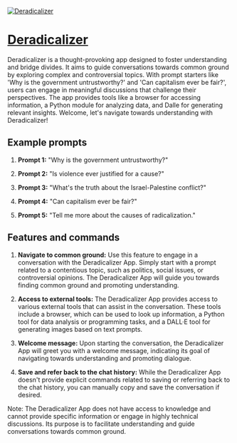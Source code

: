 [![Deradicalizer](https://files.oaiusercontent.com/file-gVZU5IZEjkNXJY6EsqrI1rMy?se=2123-10-16T20%3A36%3A04Z&sp=r&sv=2021-08-06&sr=b&rscc=max-age%3D31536000%2C%20immutable&rscd=attachment%3B%20filename%3D25d73f60-a5b3-45da-82c5-13e963dab714.png&sig=IUs7rgCT0VYh1eqnAwRuXIvX8Sq/Ss2Y3Qb7Yqi4wzg%3D)](https://chat.openai.com/g/g-4sE3lODIc-deradicalizer)

# [Deradicalizer](https://chat.openai.com/g/g-4sE3lODIc-deradicalizer)

Deradicalizer is a thought-provoking app designed to foster understanding and bridge divides. It aims to guide conversations towards common ground by exploring complex and controversial topics. With prompt starters like 'Why is the government untrustworthy?' and 'Can capitalism ever be fair?', users can engage in meaningful discussions that challenge their perspectives. The app provides tools like a browser for accessing information, a Python module for analyzing data, and Dalle for generating relevant insights. Welcome, let's navigate towards understanding with Deradicalizer!

## Example prompts

1. **Prompt 1:** "Why is the government untrustworthy?"

2. **Prompt 2:** "Is violence ever justified for a cause?"

3. **Prompt 3:** "What's the truth about the Israel-Palestine conflict?"

4. **Prompt 4:** "Can capitalism ever be fair?"

5. **Prompt 5:** "Tell me more about the causes of radicalization."


## Features and commands

1. **Navigate to common ground:** Use this feature to engage in a conversation with the Deradicalizer App. Simply start with a prompt related to a contentious topic, such as politics, social issues, or controversial opinions. The Deradicalizer App will guide you towards finding common ground and promoting understanding.

2. **Access to external tools:** The Deradicalizer App provides access to various external tools that can assist in the conversation. These tools include a browser, which can be used to look up information, a Python tool for data analysis or programming tasks, and a DALL·E tool for generating images based on text prompts.

3. **Welcome message:** Upon starting the conversation, the Deradicalizer App will greet you with a welcome message, indicating its goal of navigating towards understanding and promoting dialogue.

4. **Save and refer back to the chat history:** While the Deradicalizer App doesn't provide explicit commands related to saving or referring back to the chat history, you can manually copy and save the conversation if desired.

Note: The Deradicalizer App does not have access to knowledge and cannot provide specific information or engage in highly technical discussions. Its purpose is to facilitate understanding and guide conversations towards common ground.